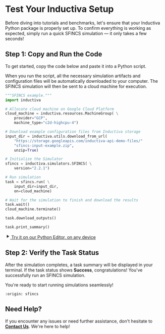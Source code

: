 # Test Your Inductiva Setup
Before diving into tutorials and benchmarks, let's ensure that your Inductiva Python package is properly set up. To confirm everything is working as expected, simply run a quick SFINCS simulation — it only takes a few seconds!

## Step 1: Copy and Run the Code
To get started, copy the code below and paste it into a Python script.

When you run the script, all the necessary simulation artifacts and configuration files will be automatically downloaded to your computer. The SFINCS simulation will then be sent to a cloud machine for execution.

```python
"""SFINCS example."""
import inductiva

# Allocate cloud machine on Google Cloud Platform
cloud_machine = inductiva.resources.MachineGroup( \
    provider="GCP",
    machine_type="c2d-highcpu-4")

# Download example configuration files from Inductiva storage
input_dir = inductiva.utils.download_from_url(
    "https://storage.googleapis.com/inductiva-api-demo-files/"
    "sfincs-input-example.zip",
    unzip=True)

# Initialize the Simulator
sfincs = inductiva.simulators.SFINCS( \
    version="2.2.1")

# Run simulation
task = sfincs.run( \
    input_dir=input_dir,
    on=cloud_machine)

# Wait for the simulation to finish and download the results
task.wait()
cloud_machine.terminate()

task.download_outputs()

task.print_summary()
```

<a href="https://console-dev.inductiva.ai/editor?simulator_name=sfincs" class="try-playground-button" target="_blank">
  <svg class="icon" xmlns="http://www.w3.org/2000/svg" width="16" height="16" viewBox="0 0 24 24" fill="currentColor">
    <path d="M8 5v14l11-7z"/>
  </svg>
  Try it on our Python Editor, on any device
</a>

## Step 2: Verify the Task Status
After the simulation completes, a task summary will be displayed in your terminal. If the task status shows **Success**, congratulations! You've successfully run an SFINCS simulation.

You're ready to start running simulations seamlessly!

```{banner_small}
:origin: sfincs
```

## Need Help?
If you encounter any issues or need further assistance, don't hesitate to [**Contact Us**](mailto:support@inductiva.ai). We're here to help!
